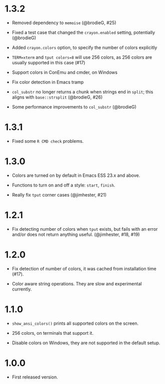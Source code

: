 # 1.3.2

* Removed dependency to `memoise` (@brodieG, #25)

* Fixed a test case that changed the `crayon.enabled`
  setting, potentially (@brodieG)

* Added `crayon.colors` option, to specify the number of
  colors explicitly

* `TERM=xterm` and `tput colors=8` will use 256 colors,
  as 256 colors are usually supported in this case (#17)

* Support colors in ConEmu and cmder, on Windows

* Fix color detection in Emacs tramp

* `col_substr` no longer returns a chunk when strings end in
  `split`; this aligns with `base::strsplit` (@brodieG, #26)

* Some performance improvements to `col_substr` (@brodieG)

# 1.3.1

* Fixed some `R CMD check` problems.

# 1.3.0

* Colors are turned on by default in Emacs ESS 23.x and above.

* Functions to turn on and off a style: `start`, `finish`.

* Really fix `tput` corner cases (@jimhester, #21)

# 1.2.1

* Fix detecting number of colors when `tput` exists, but
  fails with an error and/or does not return anything useful.
  (@jimhester, #18, #19)

# 1.2.0

* Fix detection of number of colors, it was cached from
  installation time (#17).

* Color aware string operations. They are slow and experimental
  currently.

# 1.1.0

* `show_ansi_colors()` prints all supported colors on the screen.

* 256 colors, on terminals that support it.

* Disable colors on Windows, they are not supported in the default setup.

# 1.0.0

* First released version.
